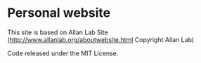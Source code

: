 # Personal website
This site is based on Allan Lab Site (http://www.allanlab.org/aboutwebsite.html Copyright Allan Lab)

Code released under the MIT License.

